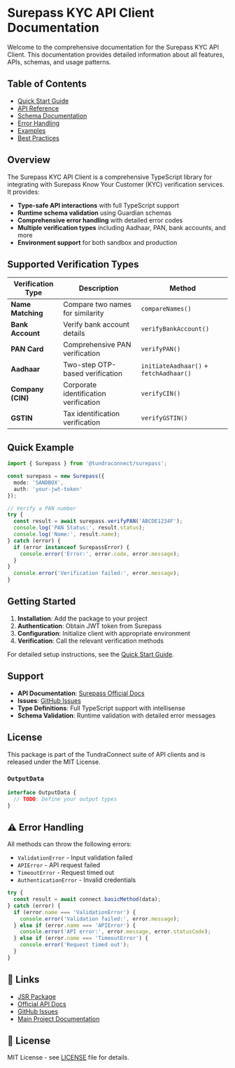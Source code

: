 # Surepass KYC API Client Documentation

Welcome to the comprehensive documentation for the Surepass KYC API Client. This documentation provides detailed information about all features, APIs, schemas, and usage patterns.

## Table of Contents

- [Quick Start Guide](./quick-start.md)
- [API Reference](./api-reference.md)
- [Schema Documentation](./schemas.md)
- [Error Handling](./error-handling.md)
- [Examples](./examples.md)
- [Best Practices](./best-practices.md)

## Overview

The Surepass KYC API Client is a comprehensive TypeScript library for integrating with Surepass Know Your Customer (KYC) verification services. It provides:

- **Type-safe API interactions** with full TypeScript support
- **Runtime schema validation** using Guardian schemas
- **Comprehensive error handling** with detailed error codes
- **Multiple verification types** including Aadhaar, PAN, bank accounts, and more
- **Environment support** for both sandbox and production

## Supported Verification Types

| Verification Type | Description                           | Method                                 |
| ----------------- | ------------------------------------- | -------------------------------------- |
| **Name Matching** | Compare two names for similarity      | `compareNames()`                       |
| **Bank Account**  | Verify bank account details           | `verifyBankAccount()`                  |
| **PAN Card**      | Comprehensive PAN verification        | `verifyPAN()`                          |
| **Aadhaar**       | Two-step OTP-based verification       | `initiateAadhaar()` + `fetchAadhaar()` |
| **Company (CIN)** | Corporate identification verification | `verifyCIN()`                          |
| **GSTIN**         | Tax identification verification       | `verifyGSTIN()`                        |

## Quick Example

```typescript
import { Surepass } from '@tundraconnect/surepass';

const surepass = new Surepass({
  mode: 'SANDBOX',
  auth: 'your-jwt-token'
});

// Verify a PAN number
try {
  const result = await surepass.verifyPAN('ABCDE1234F');
  console.log('PAN Status:', result.status);
  console.log('Name:', result.name);
} catch (error) {
  if (error instanceof SurepassError) {
    console.error('Error:', error.code, error.message);
  }
}
  console.error('Verification failed:', error.message);
}
```

## Getting Started

1. **Installation**: Add the package to your project
2. **Authentication**: Obtain JWT token from Surepass
3. **Configuration**: Initialize client with appropriate environment
4. **Verification**: Call the relevant verification methods

For detailed setup instructions, see the [Quick Start Guide](./quick-start.md).

## Support

- **API Documentation**: [Surepass Official Docs](https://docs.surepass.io/)
- **Issues**: [GitHub Issues](https://github.com/TundraSoft/tundra-connect/issues)
- **Type Definitions**: Full TypeScript support with intellisense
- **Schema Validation**: Runtime validation with detailed error messages

## License

This package is part of the TundraConnect suite of API clients and is released under the MIT License.

### `OutputData`

```typescript
interface OutputData {
  // TODO: Define your output types
}
```

## ⚠️ Error Handling

All methods can throw the following errors:

- `ValidationError` - Input validation failed
- `APIError` - API request failed
- `TimeoutError` - Request timed out
- `AuthenticationError` - Invalid credentials

```typescript
try {
  const result = await connect.basicMethod(data);
} catch (error) {
  if (error.name === 'ValidationError') {
    console.error('Validation failed:', error.message);
  } else if (error.name === 'APIError') {
    console.error('API error:', error.message, error.statusCode);
  } else if (error.name === 'TimeoutError') {
    console.error('Request timed out');
  }
}
```

## 🔗 Links

- [JSR Package](https://jsr.io/@tundraconnect/surepass)
- [Official API Docs](https://app.surepass.app/docs) <!-- TODO: Update with actual service docs -->
- [GitHub Issues](https://github.com/TundraSoft/tundra-connect/issues)
- [Main Project Documentation](../README.md)

## 📄 License

MIT License - see [LICENSE](../../LICENSE) file for details.
